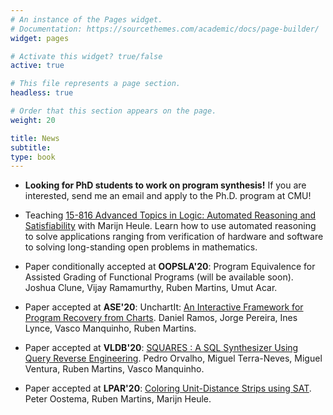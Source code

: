 ```yaml
---
# An instance of the Pages widget.
# Documentation: https://sourcethemes.com/academic/docs/page-builder/
widget: pages

# Activate this widget? true/false
active: true

# This file represents a page section.
headless: true

# Order that this section appears on the page.
weight: 20

title: News
subtitle:
type: book
---
```


* **Looking for PhD students to work on program synthesis!** If you are interested, send me an email and apply to the Ph.D. program at CMU!

* Teaching [15-816 Advanced Topics in Logic: Automated Reasoning and Satisfiability](http://www.cs.cmu.edu/~mheule/15816-f20/) with Marijn Heule. Learn how to use automated reasoning to solve applications ranging from verification of hardware and software to solving long-standing open problems in mathematics.

* Paper conditionally accepted at **OOPSLA'20**: Program Equivalence for Assisted Grading of Functional Programs (will be available soon). Joshua Clune, Vijay Ramamurthy, Ruben Martins, Umut Acar.

* Paper accepted at **ASE'20**: UnchartIt: [An Interactive Framework for Program Recovery from Charts](media/ase20-unchartit.pdf). Daniel Ramos, Jorge Pereira, Ines Lynce, Vasco Manquinho, Ruben Martins.

* Paper accepted at **VLDB'20**: [SQUARES : A SQL Synthesizer Using Query Reverse Engineering](media/vldb20-squares.pdf). Pedro Orvalho, Miguel Terra-Neves, Miguel Ventura, Ruben Martins, Vasco Manquinho.

* Paper accepted at **LPAR'20**: [Coloring Unit-Distance Strips using SAT](media/lpar20-coloring.pdf). Peter Oostema, Ruben Martins, Marijn Heule.

